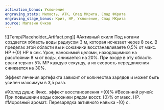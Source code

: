 ```yaml
---
activation_bonus: Уклонение
engraving_stats: Милость, АТК, Спад МКрита, Спад ФКрита
engraving_stage_bonus: Крит, HP, Уклонение, Спад МКрита
source: Магазин Очков
---
```

![[Temp/Placeholder_Artifact.png]]
#Активный скилл
Под ногами создается область воды радиусом 3 м, которая исчезает через 8 сек. В пределах этой области вы и союзники восстанавливаете 0,5% от макс. HP +{0} HP в сек. Урон, наносимый целями, находящимися на расстоянии 8 м от воды, снижается на 20%. При входе в эту область враги теряют 5% MP каждую секунду, а их скорость передвижения снижается на 30%.

Эффект лечения артефакта зависит от количества зарядов и может быть усилен максимум в 3,5 раза.

#Холод души: 
Фикс. эффект восстановления +{0}%
#Весенний ручей: 
При повышении воды союзники рядом восст. {0}% от макс. HP.
#Морозный аромат: 
Перезарядка активного навыка -{0} с.
